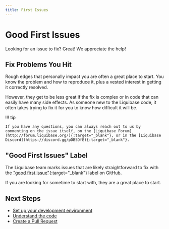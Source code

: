 ```yaml
---
title: First Issues
---
```


# Good First Issues

Looking for an issue to fix? Great! We appreciate the help!

## Fix Problems You Hit

Rough edges that personally impact you are often a great place to start. You know the problem and how to reproduce it, plus a vested interest in getting it correctly resolved.

However, they get to be less great if the fix is complex or in code that can easily have many side effects. As someone new to the Liquibase code, it often takes trying to fix it for you to know how difficult it will be.

!!! tip

    If you have any questions, you can always reach out to us by commenting on the issue itself, on the [Liquibase Forum](http://forum.liquibase.org/){:target="_blank"}, or in the [Liquibase Discord](https://discord.gg/pDB5DfE){:target="_blank"}.

## "Good First Issues" Label

The Liquibase team marks issues that are likely straightforward to fix with the ["good first issue"](https://github.com/liquibase/liquibase/issues?q=is%3Aopen+is%3Aissue+label%3A%22good+first+issue%22){:target="_blank"} label on GitHub.

If you are looking for sometime to start with, they are a great place to start.

## Next Steps

- [Set up your development environment](env-setup.md)
- [Understand the code](../architecture/code-structure.md)
- [Create a Pull Request](create-pr.md)
